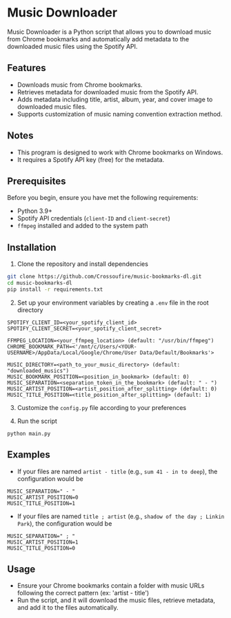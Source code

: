 # Music Downloader

Music Downloader is a Python script that allows you to download music from Chrome bookmarks and automatically add 
metadata to the downloaded music files using the Spotify API.


## Features

- Downloads music from Chrome bookmarks.
- Retrieves metadata for downloaded music from the Spotify API.
- Adds metadata including title, artist, album, year, and cover image to downloaded music files.
- Supports customization of music naming convention extraction method.


## Notes

- This program is designed to work with Chrome bookmarks on Windows.
- It requires a Spotify API key (free) for the metadata.


## Prerequisites

Before you begin, ensure you have met the following requirements:

- Python 3.9+
- Spotify API credentials (`client-ID` and `client-secret`)
- `ffmpeg` installed and added to the system path


## Installation

1. Clone the repository and install dependencies
```bash
git clone https://github.com/Crossoufire/music-bookmarks-dl.git
cd music-bookmarks-dl
pip install -r requirements.txt
```

2. Set up your environment variables by creating a `.env` file in the root directory
```
SPOTIFY_CLIENT_ID=<your_spotify_client_id>
SPOTIFY_CLIENT_SECRET=<your_spotify_client_secret>

FFMPEG_LOCATION=<your_ffmpeg_location> (default: "/usr/bin/ffmpeg")
CHROME_BOOKMARK_PATH=<'/mnt/c/Users/<YOUR-USERNAME>/AppData/Local/Google/Chrome/User Data/Default/Bookmarks'>

MUSIC_DIRECTORY=<path_to_your_music_directory> (default: "downloaded_musics")
MUSIC_BOOKMARK_POSITION=<position_in_bookmark> (default: 0)
MUSIC_SEPARATION=<separation_token_in_the_bookmark> (default: " - ")
MUSIC_ARTIST_POSITION=<artist_position_after_splitting> (default: 0)
MUSIC_TITLE_POSITION=<title_position_after_splitting> (default: 1)
```
3. Customize the `config.py` file according to your preferences

4. Run the script
```
python main.py
```

## Examples
- If your files are named `artist - title` (e.g., `sum 41 - in to deep`), the configuration would be
```
MUSIC_SEPARATION=" - "
MUSIC_ARTIST_POSITION=0
MUSIC_TITLE_POSITION=1
```
- If your files are named `title ; artist` (e.g., `shadow of the day ; Linkin Park`), the configuration would be
```
MUSIC_SEPARATION=" ; "
MUSIC_ARTIST_POSITION=1
MUSIC_TITLE_POSITION=0
```

## Usage
- Ensure your Chrome bookmarks contain a folder with music URLs following the correct pattern (ex: 'artist - title')
- Run the script, and it will download the music files, retrieve metadata, and add it to the files automatically.
